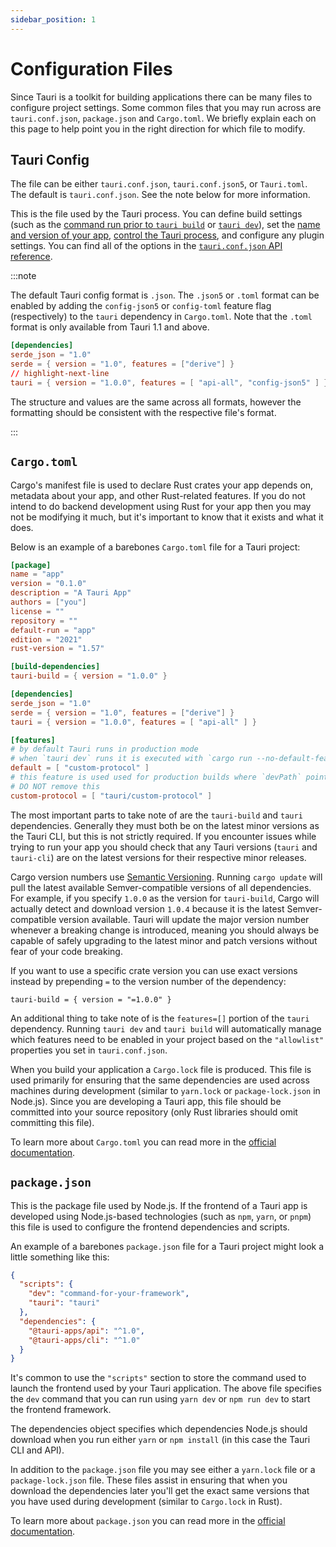 ```yaml
---
sidebar_position: 1
---
```


# Configuration Files

Since Tauri is a toolkit for building applications there can be many files to configure project settings. Some common files that you may run across are `tauri.conf.json`, `package.json` and `Cargo.toml`. We briefly explain each on this page to help point you in the right direction for which file to modify.

## Tauri Config

The file can be either `tauri.conf.json`, `tauri.conf.json5`, or `Tauri.toml`. The default is `tauri.conf.json`. See the note below for more information.

This is the file used by the Tauri process. You can define build settings (such as the [command run prior to `tauri build`][before-build-command] or [`tauri dev`][before-dev-command]), set the [name and version of your app][package-config], [control the Tauri process][tauri-config], and configure any plugin settings. You can find all of the options in the [`tauri.conf.json` API reference].

:::note

The default Tauri config format is `.json`. The `.json5` or `.toml` format can be enabled by adding the `config-json5` or `config-toml` feature flag (respectively) to the `tauri` dependency in `Cargo.toml`. Note that the `.toml` format is only available from Tauri 1.1 and above.

```toml title=Cargo.toml
[dependencies]
serde_json = "1.0"
serde = { version = "1.0", features = ["derive"] }
// highlight-next-line
tauri = { version = "1.0.0", features = [ "api-all", "config-json5" ] }
```

The structure and values are the same across all formats, however the formatting should be consistent with the respective file's format.

:::

## `Cargo.toml`

Cargo's manifest file is used to declare Rust crates your app depends on, metadata about your app, and other Rust-related features. If you do not intend to do backend development using Rust for your app then you may not be modifying it much, but it's important to know that it exists and what it does.

Below is an example of a barebones `Cargo.toml` file for a Tauri project:

```toml title=Cargo.toml
[package]
name = "app"
version = "0.1.0"
description = "A Tauri App"
authors = ["you"]
license = ""
repository = ""
default-run = "app"
edition = "2021"
rust-version = "1.57"

[build-dependencies]
tauri-build = { version = "1.0.0" }

[dependencies]
serde_json = "1.0"
serde = { version = "1.0", features = ["derive"] }
tauri = { version = "1.0.0", features = [ "api-all" ] }

[features]
# by default Tauri runs in production mode
# when `tauri dev` runs it is executed with `cargo run --no-default-features` if `devPath` is an URL
default = [ "custom-protocol" ]
# this feature is used used for production builds where `devPath` points to the filesystem
# DO NOT remove this
custom-protocol = [ "tauri/custom-protocol" ]
```

The most important parts to take note of are the `tauri-build` and `tauri` dependencies. Generally they must both be on the latest minor versions as the Tauri CLI, but this is not strictly required. If you encounter issues while trying to run your app you should check that any Tauri versions (`tauri` and `tauri-cli`) are on the latest versions for their respective minor releases.

Cargo version numbers use [Semantic Versioning]. Running `cargo update` will pull the latest available Semver-compatible versions of all dependencies. For example, if you specify `1.0.0` as the version for `tauri-build`, Cargo will actually detect and download version `1.0.4` because it is the latest Semver-compatible version available. Tauri will update the major version number whenever a breaking change is introduced, meaning you should always be capable of safely upgrading to the latest minor and patch versions without fear of your code breaking.

If you want to use a specific crate version you can use exact versions instead by prepending `=` to the version number of the dependency:

```
tauri-build = { version = "=1.0.0" }
```

An additional thing to take note of is the `features=[]` portion of the `tauri` dependency. Running `tauri dev` and `tauri build` will automatically manage which features need to be enabled in your project based on the `"allowlist"` properties you set in `tauri.conf.json`.

When you build your application a `Cargo.lock` file is produced. This file is used primarily for ensuring that the same dependencies are used across machines during development (similar to `yarn.lock` or `package-lock.json` in Node.js). Since you are developing a Tauri app, this file should be committed into your source repository (only Rust libraries should omit committing this file).

To learn more about `Cargo.toml` you can read more in the [official documentation][cargo-manifest].

## `package.json`

This is the package file used by Node.js. If the frontend of a Tauri app is developed using Node.js-based technologies (such as `npm`, `yarn`, or `pnpm`) this file is used to configure the frontend dependencies and scripts.

An example of a barebones `package.json` file for a Tauri project might look a little something like this:

```json title=package.json
{
  "scripts": {
    "dev": "command-for-your-framework",
    "tauri": "tauri"
  },
  "dependencies": {
    "@tauri-apps/api": "^1.0",
    "@tauri-apps/cli": "^1.0"
  }
}
```

It's common to use the `"scripts"` section to store the command used to launch the frontend used by your Tauri application. The above file specifies the `dev` command that you can run using `yarn dev` or `npm run dev` to start the frontend framework.

The dependencies object specifies which dependencies Node.js should download when you run either `yarn` or `npm install` (in this case the Tauri CLI and API).

In addition to the `package.json` file you may see either a `yarn.lock` file or a `package-lock.json` file. These files assist in ensuring that when you download the dependencies later you'll get the exact same versions that you have used during development (similar to `Cargo.lock` in Rust).

To learn more about `package.json` you can read more in the [official documentation][npm-package].

[`tauri.conf.json` api reference]: ../api/config.md
[before-build-command]: ../api/config.md#buildconfig.beforebuildcommand
[semantic versioning]: https://semver.org
[cargo-manifest]: https://doc.rust-lang.org/cargo/reference/manifest.html
[npm-package]: https://docs.npmjs.com/cli/v8/configuring-npm/package-json
[before-dev-command]: ../api/config.md#buildconfig.beforedevcommand
[package-config]: ../api/config#packageconfig
[tauri-config]: ../api/config#tauriconfig
